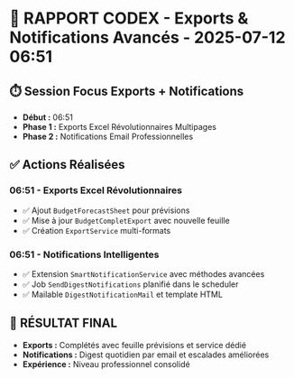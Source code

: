 # 🤖 RAPPORT CODEX - Exports & Notifications Avancés - 2025-07-12 06:51

## ⏱️ Session Focus Exports + Notifications
- **Début :** 06:51
- **Phase 1 :** Exports Excel Révolutionnaires Multipages
- **Phase 2 :** Notifications Email Professionnelles

## ✅ Actions Réalisées

### 06:51 - Exports Excel Révolutionnaires
- ✅ Ajout `BudgetForecastSheet` pour prévisions
- ✅ Mise à jour `BudgetCompletExport` avec nouvelle feuille
- ✅ Création `ExportService` multi-formats

### 06:51 - Notifications Intelligentes
- ✅ Extension `SmartNotificationService` avec méthodes avancées
- ✅ Job `SendDigestNotifications` planifié dans le scheduler
- ✅ Mailable `DigestNotificationMail` et template HTML

## 🎯 RÉSULTAT FINAL
- **Exports :** Complétés avec feuille prévisions et service dédié
- **Notifications :** Digest quotidien par email et escalades améliorées
- **Expérience :** Niveau professionnel consolidé
